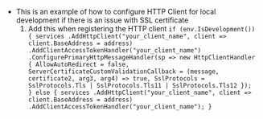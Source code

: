 - This is an example of how to configure HTTP Client for local development if there is an issue with SSL certificate
    1. Add this when registering the HTTP client
`
if (env.IsDevelopment())
{
    services
    .AddHttpClient("your_client_name", client => client.BaseAddress = address)
    .AddClientAccessTokenHandler("your_client_name")
    .ConfigurePrimaryHttpMessageHandler(sp => new HttpClientHandler
    {
        AllowAutoRedirect = false,
        ServerCertificateCustomValidationCallback = (message, certificate2, arg3, arg4) => true,
        SslProtocols = SslProtocols.Tls | SslProtocols.Tls11 | SslProtocols.Tls12
    });
}
else
{
    services
    .AddHttpClient("your_client_name", client => client.BaseAddress = address)
    .AddClientAccessTokenHandler("your_client_name");
}
`